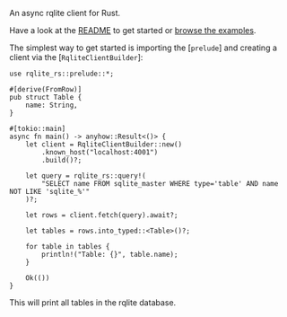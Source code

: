 An async rqlite client for Rust.

Have a look at the [README](https://www.github.com/tomvoet/rqlite-rs/tree/main/README.md) to get started or [browse the examples](https://www.github.com/tomvoet/rqlite-rs/tree/main/examples).

The simplest way to get started is importing the [`prelude`] and creating a client via the [`RqliteClientBuilder`]:

```ignore
use rqlite_rs::prelude::*;

#[derive(FromRow)]
pub struct Table {
    name: String,
}

#[tokio::main]
async fn main() -> anyhow::Result<()> {
    let client = RqliteClientBuilder::new()
        .known_host("localhost:4001")
        .build()?;

    let query = rqlite_rs::query!(
        "SELECT name FROM sqlite_master WHERE type='table' AND name NOT LIKE 'sqlite_%'"
    )?;

    let rows = client.fetch(query).await?;

    let tables = rows.into_typed::<Table>()?;

    for table in tables {
        println!("Table: {}", table.name);
    }

    Ok(())
}
```

This will print all tables in the rqlite database.